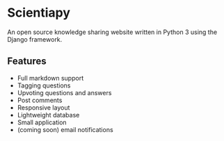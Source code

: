 # Scientiapy
An open source knowledge sharing website written in Python 3 using the Django framework.

## Features
* Full markdown support
* Tagging questions
* Upvoting questions and answers
* Post comments
* Responsive layout
* Lightweight database
* Small application
* (coming soon) email notifications
